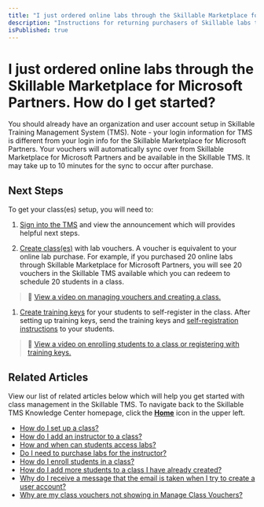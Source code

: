 ```yaml
---
title: "I just ordered online labs through the Skillable Marketplace for Microsoft Partners. Can you remind me what to do next?"
description: "Instructions for returning purchasers of Skillable labs through the Skillable Marketplace for Microsoft Partners. Explaining where to go to set up delivery, redeem vouchers for the labs by creating a class, and how to add students for lab access in the class."
isPublished: true
---
```


# I just ordered online labs through the Skillable Marketplace for Microsoft Partners. How do I get started? 

You should already have an organization and user account setup in Skillable Training Management System (TMS). Note - your login information for TMS is different from your login info for the Skillable Marketplace for Microsoft Partners.  Your vouchers will automatically sync over from Skillable Marketplace for Microsoft Partners and be available in the Skillable  TMS. It may take up to 10 minutes for the sync to occur after purchase. 

## Next Steps

To get your class(es) setup, you will need to:  

1. [Sign into the TMS](https://alh.learnondemand.net) and view the announcement which will provides helpful next steps.  

1. [Create class(es)](https://docs.learnondemandsystems.com/tms/arvato-marketplace/fulfilling-marketplace-order/set-up-class.md) with lab vouchers. A voucher is equivalent to your online lab purchase. For example, if you purchased 20 online labs through Skillable Marketplace for Microsoft Partners, you will see 20 vouchers in the Skillable TMS available which you can redeem to schedule 20 students in a class.
>:small_orange_diamond: [View a video on managing vouchers and creating a class.](https://youtu.be/377YlEyOego) 

1. [Create training keys](https://docs.skillable.com/tms/arvato-marketplace/fulfilling-marketplace-order/enroll-students-in-class.md) for your students to self-register in the class. After setting up training keys, send the training keys and [self-registration instructions](https://docs.skillable.com/tms/tms-administrators/classes/training-keys/information-to-send-to-students-who-are-registering-using-training-keys.md) to your students.  
>:small_orange_diamond: [View a video on enrolling students to a class or registering with training keys.](https://youtu.be/CudN7P1Nr60?list=PLoXguRLJE8rmUa3KXKJqebpN9cmTtEAdY) 


## Related Articles

View our list of related articles below which will help you get started with class management in the Skillable TMS. To navigate back to the Skillable TMS Knowledge Center homepage, click the [**Home**](https://docs.learnondemandsystems.com/tms/home-landing-pages/arvato-courseware-marketplace-landing.md) icon in the upper left.

- [How do I set up a class?](set-up-class.md)
- [How do I add an instructor to a class?](add-instructor-to-class.md)
- [How and when can students access labs?](../faq-for-arvato-marketplace/students-access-labs.md)
- [Do I need to purchase labs for the instructor?](../faq-for-arvato-marketplace/purchase-labs-for-instructor.md)
- [How do I enroll students in a class?](enroll-students-in-class.md)
- [How do I add more students to a class I have already created?](add-more-students-to-class.md)
- [Why do I receive a message that the email is taken when I try to create a user account?](../user-accounts/email-taken-message.md)
- [Why are my class vouchers not showing in Manage Class Vouchers?](../faq-for-arvato-marketplace/vouchers-not-showing-in-manage-class-vouchers.md)
